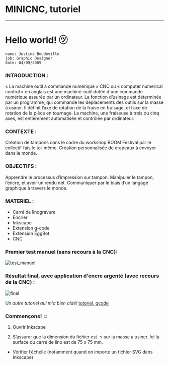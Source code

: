 # MINICNC, tutoriel
---

# Hello world! ㋡

    name: Justine Boudeville
    job: Graphic Designer
    date: 04/09/2009 
    

### INTRODUCTION : 
« La machine outil à commande numérique » CNC ou « computer numerical control » en anglais est une machine-outil dotée d'une commande numérique assurée par un ordinateur. La fonction d’usinage est déterminée par un programme, qui commande les déplacements des outils sur la masse à usiner. Il définit l’axe de rotation de la fraise en fraisage, et l’axe de rotation de la pièce en tournage. La machine, une fraiseuse à trois ou cinq axes, est entièrement automatisée et contrôlée par ordinateur.
### CONTEXTE :
Création de tampons dans le cadre du workshop BOOM Festival par le collectif fais le toi-même.
Création personnalisée de drapeaux à envoyer dans le monde. 
### OBJECTIFS : 
Apprendre le processus d’impression sur tampon.
Manipuler le tampon, l’encre, et avoir un rendu net.
Communiquer par le biais d’un langage graphique à travers le monde. 


### MATERIEL :
- Carré de linogravure
- Encrier
- Inkscape
- Extension g-code
- Extension EggBot
- CNC

### Premier test manuel (sans recours à la CNC):
![test_manuel](https://00e9e64bacfbcbaf37b68069ff8d1c9af2ce3e8acfb757ba01-apidata.googleusercontent.com/download/storage/v1/b/tuto_minicnc/o/Capture%20d%E2%80%99e%CC%81cran%202019-09-04%20a%CC%80%2016.17.23.png?qk=AD5uMEtJD8UQu0eMgrqaT130LpndE5WITo6m0F962yc0dF-TYAgFh0-CxhfJ5tb9fspqUmQlzaQrd4SxgDM6v807X3knL9Tsn2e4UKGGHEaY9VyPs51tYJpoyWb4RAnjyRQgFk7Fd1eAVu1J2PYxDxKgbS7PZt6bSbzAXDDQleuRKO4PcejQj5_9PtpWgErU758Ba1uPT0_KgyUTg4_e8t65Pi5u-u7uLOhBnr4YUaxtygtbDCp3yY-VK9ZwYPbhKo4etnw-eizuqisZLFglObVFKwbv6g9LqEo8y__YUfQqFoRdqkBG2Hd39s_q50ONQiXLiBC7CWtZpF2fa9CEet49F6WHldM0CD0zRLLzL4wsoBwTDmvrV_4kyMwIhhSElsyFNjrAJ_EsRUiMs4HV_xzOtICnwHerc4HczB1Qbryw-ugPjNbJhIERrXI1s0vju2BONCBB9gaqSZLkynnGiS3sIcB0-FM4oXKwntVA90hKwxPxk_vE3elq2npZDJIKSMOHU8Kn3YmTQ1Y4L9iMxwCGBAR6sJ5l6DrOpfygcPtFUkr8-kTAUb347wds5-I4O6JjFqLj89RO__5oO80yz3q_pMUNMT6OUwHp4__4a1cpbW81805SP_0o8kRJY8d2fvPiijZUy2ACcZOUrGOA6CLxF3zQSdDk3jRkDAsXY_CgHC8JUPUA9NANh2_fD1TYVdKIrd8J3NISfBCjNvFTwmKxPyJntqrLTMMX5vK7rfqGlUu-0N7_ec1YpSDQy0ndRM0sSEOS-9GCafewUjaR6kM44rauCQP98R56osTMdMlxHixLe2x___FCZhA_CeJlJ41QVJBbhPj3le-FZswvY-H0nVqKV1Pb4mTf0SrgNJ5AG4a65o2JTKg)

### Résultat final, avec application d'encre argenté (avec recours de la CNC) :
![final](https://00e9e64bac271f4e6cb1d23f998c6a396a070dad1514248fff-apidata.googleusercontent.com/download/storage/v1/b/tuto_minicnc/o/IMG_20190904_141643.jpg?qk=AD5uMEu9YJ3jtCF9U0fe_F3h1GZPwCiIifK29lSzenrWFjfHQgXplMWd6BLTbMHSVtY58KOL-vDWdZzBflfOJzrmHX21hdIAQ3IzQDge2WiCh-dXuTzTBULSiVY0AvYoZp7rdfIcSSOqapsjjjaH0AWiNotefJ--z1g3m1GoUN7KdaJLIoHCsbI373qUuryepKGI4fKJgbIrFqnLyDH9X6Q9t9hh3mTYUi9rVVbPtMvBsUVxTXiJDCUQC_8hbz0wDM5tw5PwVkVY-XCuNtwiH6np0A037bPSzVXwBYlH9dYAFdmbq4VVnJu0k81nngsZXcvSutEmB9_hCdtqOd9F4abIwquRmBD_fqhRnzZ7r9wAF-Iozyqi4rUTUdIU3wtO3M5uwB193LX1htcKroBHCXJfme8bEmEdPrJ4lPaSAUG7LDzdvcG3hNe9eqpggA-DPusCSKUK1vZyCtEdWRYNptqrIoHsG0f6_Nt4FLbZ6-2kCKxR9K3iez4l_mJYoekufdt8DVHDA4ZyWSvol5Ul3xdDqPR4t6vDbaWV5C5CHMMIRKbEvltsj2VWLM9zT49B7PcsT11Wfgla-qQuGgLNfZGjdyu5_Hpj1BPrP4tlpDXZ5o9qg5FqKuLOQ6j67VwaP9l0dsDt4C1hTFeBc063KG9WlXPmQrlXVur4EIWMukPhnF3ErRTO-9h7FvdGXCEeNm4ISL4YZerisIwxtiahdz99dweqGGZBuMiQqHxINyaUq8MM8AG967zM3CKDTQpPzuLNPtrlQ_LWyRONqLO0VQZhJgOnoK80hzTmTsIH-WKAws4wavBVCmA)


_Un autre tutoriel qui m'a bien aidé!_
[tutoriel, gcode](http://wiki.funlab.fr/index.php/Gcode_avec_Inkscape)


### Commençons! ☺

1. Ouvrir Inkscape

2. S’assurer que la dimension du fichier est  ≤ sur la masse à usiner.
Ici la surface du carré de lino est de 75 x 75 mm.
+ Vérifier l’échelle (notamment quand on importe un fichier SVG dans Inkscape)



